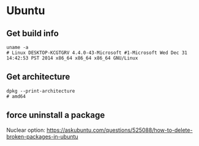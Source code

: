 # Ubuntu

## Get build info

```
uname -a
# Linux DESKTOP-KCGTGRV 4.4.0-43-Microsoft #1-Microsoft Wed Dec 31 14:42:53 PST 2014 x86_64 x86_64 x86_64 GNU/Linux
```

## Get architecture 

```
dpkg --print-architecture
# amd64
```

## force uninstall a package

Nuclear option: https://askubuntu.com/questions/525088/how-to-delete-broken-packages-in-ubuntu

